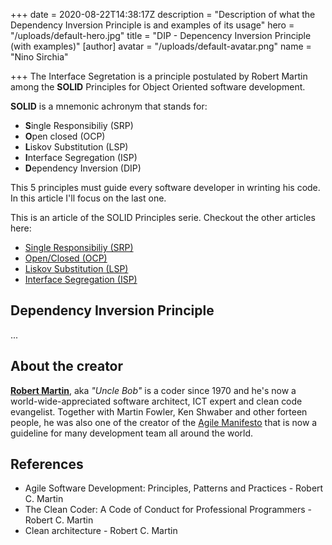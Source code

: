 +++
date = 2020-08-22T14:38:17Z
description = "Description of what the Dependency Inversion Principle is and examples of its usage"
hero = "/uploads/default-hero.jpg"
title = "DIP - Depencency Inversion Principle (with examples)"
[author]
avatar = "/uploads/default-avatar.png"
name = "Nino Sirchia"

+++
The Interface Segretation is a principle postulated by Robert Martin among the **SOLID** Principles for Object Oriented software development.

**SOLID** is a mnemonic achronym that stands for:

* **S**ingle Responsibiliy (SRP)
* **O**pen closed (OCP)
* **L**iskov Substitution (LSP)
* **I**nterface Segregation (ISP)
* **D**ependency Inversion (DIP)

This 5 principles must guide every software developer in wrinting his code. In this article I'll focus on the last one.

This is an article of the SOLID Principles serie. Checkout the other articles here:

* [Single Responsibiliy (SRP)](/posts/solid-principles/single-responsibility-principle)
* [Open/Closed (OCP)](/posts/solid-principles/open-closed-principle)
* [Liskov Substitution (LSP)](/posts/solid-principles/liskov-substitution-principle)
* [Interface Segregation (ISP)](/posts/solid-principles/interface-segregation-principle)

## Dependency Inversion Principle

...

## About the creator

[**Robert Martin**](https://en.wikipedia.org/wiki/Robert_C._Martin), aka _"Uncle Bob"_ is a coder since 1970 and he's now a world-wide-appreciated software architect, ICT expert and clean code evangelist. Together with Martin Fowler, Ken Shwaber and other forteen people, he was also one of the creator of the [Agile Manifesto](https://agilemanifesto.org/) that is now a guideline for many development team all around the world.

## References

* Agile Software Development: Principles, Patterns and Practices - Robert C. Martin
* The Clean Coder: A Code of Conduct for Professional Programmers - Robert C. Martin
* Clean architecture - Robert C. Martin